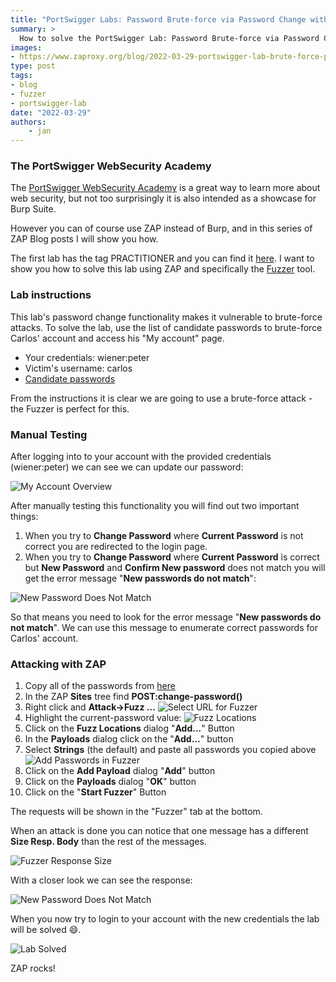 ```yaml
---
title: "PortSwigger Labs: Password Brute-force via Password Change with ZAP"
summary: >
  How to solve the PortSwigger Lab: Password Brute-force via Password Change using ZAP.
images:
- https://www.zaproxy.org/blog/2022-03-29-portswigger-lab-brute-force-password-change/images/add_password_in_fuzzer.png
type: post
tags:
- blog
- fuzzer
- portswigger-lab
date: "2022-03-29"
authors: 
    - jan
---
```


### The PortSwigger WebSecurity Academy


The [PortSwigger WebSecurity Academy](https://portswigger.net/web-security) is a great way to learn more about web security, 
but not too surprisingly it is also intended as a showcase for Burp Suite.

However you can of course use ZAP instead of Burp, and in this series of ZAP Blog posts I will show you how.

The first lab has the tag PRACTITIONER and you can find it [here](https://portswigger.net/web-security/authentication/other-mechanisms/lab-password-brute-force-via-password-change). 
I want to show you how to solve this lab using ZAP and specifically the [Fuzzer](/docs/desktop/addons/fuzzer/) tool.

### Lab instructions

This lab's password change functionality makes it vulnerable to brute-force attacks. To solve the lab, use the list of candidate passwords to brute-force Carlos' account and access his "My account" page.

* Your credentials: wiener:peter
* Victim's username: carlos
* [Candidate passwords](https://portswigger.net/web-security/authentication/auth-lab-passwords)

From the instructions it is clear we are going to use a brute-force attack - the Fuzzer is perfect for this. 

### Manual Testing

After logging into to your account with the provided credentials (wiener:peter) we can see we can update our password:

![My Account Overview](images/my_account_overview.png)

After manually testing this functionality you will find out two important things: 

1. When you try to __Change Password__ where __Current Password__ is not correct you are redirected to the login page. 
1. When you try to __Change Password__ where __Current Password__ is correct but __New Password__ and __Confirm New password__ does not match you will get the error message "__New passwords do not match__":

![New Password Does Not Match](images/new_password_does_not_match.png)

So that means you need to look for the error message "__New passwords do not match__". We can use this message to enumerate correct passwords for Carlos' account. 

### Attacking with ZAP

1. Copy all of the passwords from [here](https://portswigger.net/web-security/authentication/auth-lab-passwords) 
1. In the ZAP __Sites__ tree find __POST:change-password()__
1. Right click and __Attack->Fuzz …__
    ![Select URL for Fuzzer](images/select_url_for_fuzzer.png)
1. Highlight the current-password value:
    ![Fuzz Locations](images/fuzz_locations.png)
1. Click on the __Fuzz Locations__ dialog "__Add...__" Button
1. In the __Payloads__ dialog click on the "__Add...__" button
1. Select __Strings__ (the default) and paste all passwords you copied above
    ![Add Passwords in Fuzzer](images/add_password_in_fuzzer.png)
1. Click on the __Add Payload__ dialog "__Add__" button
1. Click on the __Payloads__ dialog "__OK__" button
1. Click on the "__Start Fuzzer__" Button

The requests will be shown in the "Fuzzer" tab at the bottom.

When an attack is done you can notice that one message has a different __Size Resp. Body__ than the rest of the messages.

![Fuzzer Response Size](images/fuzzer_response_size.png)

With a closer look we can see the response:

![New Password Does Not Match](images/response_password_does_not.png)

When you now try to login to your account with the new credentials the lab will be solved :smile:.

![Lab Solved](images/solved.png)

ZAP rocks! 